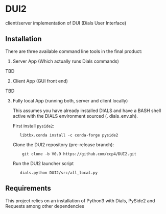 # DUI2
client/server implementation of DUI (Dials User Interface)

## Installation

There are three available command line tools in the final product:

1. Server App (Which actually runs Dials commands)

TBD

2. Client App (GUI front end)

TBD

3. Fully local App (running both, server and client locally)

    This assumes you have already installed DIALS and have a BASH shell active with the DIALS environment sourced (. dials_env.sh).

    First install `pyside2`:

          libtbx.conda install -c conda-forge pyside2

    Clone the DUI2 repository (pre-release branch):

           git clone -b V0.9 https://github.com/ccp4/DUI2.git

    Run the DUI2 launcher script

          dials.python DUI2/src/all_local.py


## Requirements

This project relies on an installation of Python3 with Dials, PySide2 and Requests among other dependencies


